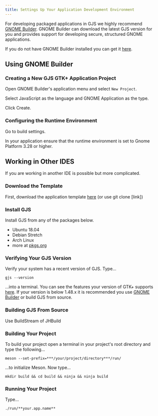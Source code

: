 ```yaml
---
title: Settings Up Your Application Development Environment
---
```


For developing packaged applications in GJS we highly recommend [GNOME Builder](). GNOME Builder can download the latest GJS version for you and provides support for developing secure, structured GNOME applications.

If you do not have GNOME Builder installed you can get it [here]().

## Using GNOME Builder

### Creating a New GJS GTK+ Application Project

Open GNOME Builder's application menu and select `New Project`.

Select JavaScript as the language and GNOME Application as the type.

Click Create.

### Configuring the Runtime Environment

Go to build settings.

In your application ensure that the runtime environment is set to Gnome Platform 3.28 or higher.  

## Working in Other IDES

If you are working in another IDE is possible but more complicated.

### Download the Template

First, download the application template [here]() (or use git clone [link])

### Install GJS

Install GJS from any of the packages below.

- Ubuntu 18.04
- Debian Stretch
- Arch Linux
- more at [pkgs.org]()

### Verifying Your GJS Version
Verify your system has a recent version of GJS. Type...

    gjs --version
    
...into a terminal. You can see the features your version of GTK+ supports [here](). If your version is below 1.48.x it is recommended you use [GNOME Builder]() or build GJS from source.

### Building GJS From Source

Use BuildStream of JHBuild

<!--TODO: Finish this documentation-->

### Building Your Project

To build your project open a terminal in your project's root directory and type the following...

    meson --set-prefix=***/your/project/directory***/run/

...to initialize Meson. Now type...

    mkdir build && cd build && ninja && ninja build

### Running Your Project

Type...
    
    ./run/**your.app.name**
